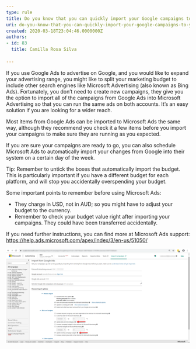 ```yaml
---
type: rule
title: Do you know that you can quickly import your Google campaigns to your Microsoft Ads?
uri: do-you-know-that-you-can-quickly-import-your-google-campaigns-to-your-microsoft-ads
created: 2020-03-18T23:04:46.0000000Z
authors:
- id: 83
  title: Camilla Rosa Silva

---
```


If you use Google Ads to advertise on Google, and you would like to expand your advertising range, you might like to split your marketing budget to include other search engines like Microsoft Advertising (also known as Bing Ads). Fortunately, you don’t need to create new campaigns, they give you the option to import all of the campaigns from Google Ads into Microsoft Advertising so that you can run the same ads on both accounts. It’s an easy solution if you are looking for a wider reach.
 


Most items from Google Ads can be imported to Microsoft Ads the same way, although they recommend you check it a few items before you import your campaigns to make sure they are running as you expected.
 
If you are sure your campaigns are ready to go, you can also schedule Microsoft Ads to automatically import your changes from Google into their system on a certain day of the week.

Tip: Remember to untick the boxes that automatically import the budget. This is particularly important if you have a different budget for each platform, and will stop you accidentally overspending your budget.



Some important points to remember before using Microsoft Ads:

- They charge in USD, not in AUD; so you might have to adjust your budget to the currency.
- Remember to check your budget value right after importing your campaigns. They could have been transferred accidentally.

If you need further instructions, you can find more at Microsoft Ads support: https://help.ads.microsoft.com/apex/index/3/en-us/51050/



![ Import Campaigns default selection will match your budget from Google](Msads.png)

